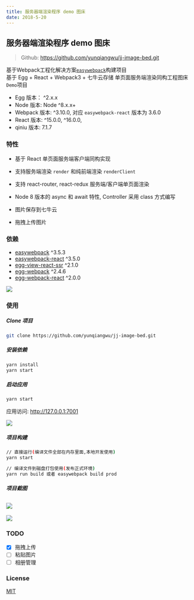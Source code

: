 ```yaml
---
title: 服务器端渲染程序 demo 图床
date: 2018-5-20
---
```

## 服务器端渲染程序 demo 图床

> Github: https://github.com/yunqiangwu/jj-image-bed.git

基于Webpack工程化解决方案[`easywebpack`](https://zhuanlan.zhihu.com/p/28322014)构建项目  
基于 Egg + React + Webpack3 + 七牛云存储 单页面服务端渲染同构工程图床`Demo`项目

- Egg 版本： ^2.x.x
- Node 版本: Node ^8.x.x+
- Webpack 版本: ^3.10.0, 对应 `easywebpack-react` 版本为 3.6.0
- React 版本: ^15.0.0, ^16.0.0, 
- qiniu 版本: 7.1.7


### 特性

- 基于 React 单页面服务端客户端同构实现

- 支持服务端渲染 `render` 和纯前端渲染 `renderClient`

- 支持 react-router, react-redux 服务端/客户端单页面渲染

- Node 8 版本的 async 和 await 特性, Controller 采用 class 方式编写

- 图片保存到七牛云

- 拖拽上传图片


### 依赖

- [easywebpack](https://github.com/hubcarl/easywebpack) ^3.5.3
- [easywebpack-react](https://github.com/hubcarl/easywebpack-react) ^3.5.0
- [egg-view-react-ssr](https://github.com/hubcarl/egg-view-react-ssr) ^2.1.0
- [egg-webpack](https://github.com/hubcarl/egg-webpack) ^2.4.6
- [egg-webpack-react](https://github.com/hubcarl/egg-webpack-react) ^2.0.0

![](http://7xsjnn.com2.z0.glb.clouddn.com/15271170207529.jpg)




### 使用


##### Clone 项目

```bash
git clone https://github.com/yunqiangwu/jj-image-bed.git
```

##### 安装依赖

```bash
yarn install
yarn start
```

##### 启动应用

```bash
yarn start
```

应用访问: http://127.0.0.1:7001

![](http://7xsjnn.com2.z0.glb.clouddn.com/15271170561959.png)


##### 项目构建

```bash
// 直接运行(编译文件全部在内存里面,本地开发使用)
yarn start

// 编译文件到磁盘打包使用(发布正式环境)
yarn run build 或者 easywebpack build prod
```

##### 项目截图

![](http://7xsjnn.com2.z0.glb.clouddn.com/15271168264465.jpg)
---
![](http://7xsjnn.com2.z0.glb.clouddn.com/15271169015438.jpg)

### TODO

- [x] 拖拽上传
- [ ] 粘贴图片
- [ ] 相册管理

### License

[MIT](LICENSE)




